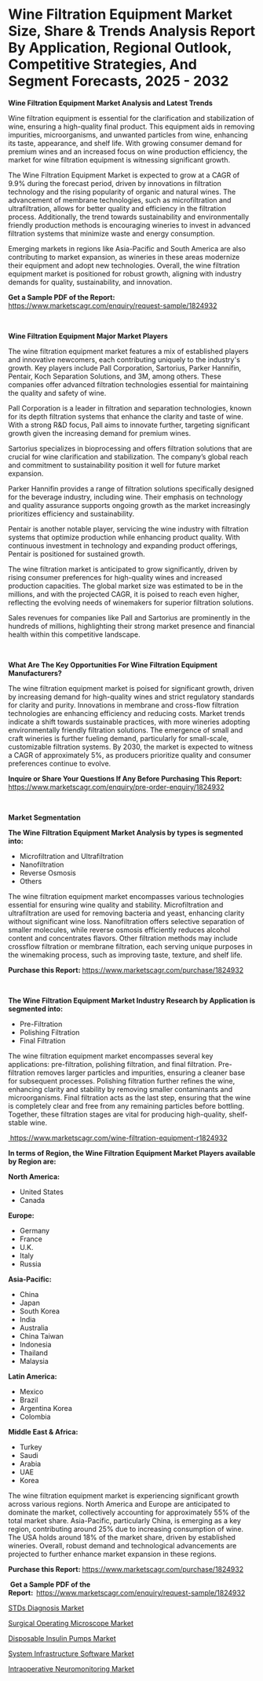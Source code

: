 <p><h1>Wine Filtration Equipment Market Size, Share & Trends Analysis Report By Application, Regional Outlook, Competitive Strategies, And Segment Forecasts, 2025 - 2032</h1></p><p><strong>Wine Filtration Equipment Market Analysis and Latest Trends</strong></p>
<p><p>Wine filtration equipment is essential for the clarification and stabilization of wine, ensuring a high-quality final product. This equipment aids in removing impurities, microorganisms, and unwanted particles from wine, enhancing its taste, appearance, and shelf life. With growing consumer demand for premium wines and an increased focus on wine production efficiency, the market for wine filtration equipment is witnessing significant growth.</p><p>The Wine Filtration Equipment Market is expected to grow at a CAGR of 9.9% during the forecast period, driven by innovations in filtration technology and the rising popularity of organic and natural wines. The advancement of membrane technologies, such as microfiltration and ultrafiltration, allows for better quality and efficiency in the filtration process. Additionally, the trend towards sustainability and environmentally friendly production methods is encouraging wineries to invest in advanced filtration systems that minimize waste and energy consumption.</p><p>Emerging markets in regions like Asia-Pacific and South America are also contributing to market expansion, as wineries in these areas modernize their equipment and adopt new technologies. Overall, the wine filtration equipment market is positioned for robust growth, aligning with industry demands for quality, sustainability, and innovation.</p></p>
<p><strong>Get a Sample PDF of the Report:&nbsp;</strong> <a href="https://www.marketscagr.com/enquiry/request-sample/1824932?utm_campaign=3163&utm_medium=2&utm_source=Github&utm_content=ia&utm_term=09042025&utm_id=wine-filtration-equipment">https://www.marketscagr.com/enquiry/request-sample/1824932</a></p>
<p>&nbsp;</p>
<p><strong>Wine Filtration Equipment Major Market Players</strong></p>
<p><p>The wine filtration equipment market features a mix of established players and innovative newcomers, each contributing uniquely to the industry's growth. Key players include Pall Corporation, Sartorius, Parker Hannifin, Pentair, Koch Separation Solutions, and 3M, among others. These companies offer advanced filtration technologies essential for maintaining the quality and safety of wine.</p><p>Pall Corporation is a leader in filtration and separation technologies, known for its depth filtration systems that enhance the clarity and taste of wine. With a strong R&D focus, Pall aims to innovate further, targeting significant growth given the increasing demand for premium wines.</p><p>Sartorius specializes in bioprocessing and offers filtration solutions that are crucial for wine clarification and stabilization. The company’s global reach and commitment to sustainability position it well for future market expansion.</p><p>Parker Hannifin provides a range of filtration solutions specifically designed for the beverage industry, including wine. Their emphasis on technology and quality assurance supports ongoing growth as the market increasingly prioritizes efficiency and sustainability.</p><p>Pentair is another notable player, servicing the wine industry with filtration systems that optimize production while enhancing product quality. With continuous investment in technology and expanding product offerings, Pentair is positioned for sustained growth.</p><p>The wine filtration market is anticipated to grow significantly, driven by rising consumer preferences for high-quality wines and increased production capacities. The global market size was estimated to be in the millions, and with the projected CAGR, it is poised to reach even higher, reflecting the evolving needs of winemakers for superior filtration solutions.</p><p>Sales revenues for companies like Pall and Sartorius are prominently in the hundreds of millions, highlighting their strong market presence and financial health within this competitive landscape.</p></p>
<p>&nbsp;</p>
<p><strong>What Are The Key Opportunities For Wine Filtration Equipment Manufacturers?</strong></p>
<p><p>The wine filtration equipment market is poised for significant growth, driven by increasing demand for high-quality wines and strict regulatory standards for clarity and purity. Innovations in membrane and cross-flow filtration technologies are enhancing efficiency and reducing costs. Market trends indicate a shift towards sustainable practices, with more wineries adopting environmentally friendly filtration solutions. The emergence of small and craft wineries is further fueling demand, particularly for small-scale, customizable filtration systems. By 2030, the market is expected to witness a CAGR of approximately 5%, as producers prioritize quality and consumer preferences continue to evolve.</p></p>
<p><strong>Inquire or Share Your Questions If Any Before Purchasing This Report:</strong> <a href="https://www.marketscagr.com/enquiry/pre-order-enquiry/1824932?utm_campaign=3163&utm_medium=2&utm_source=Github&utm_content=ia&utm_term=09042025&utm_id=wine-filtration-equipment">https://www.marketscagr.com/enquiry/pre-order-enquiry/1824932</a></p>
<p>&nbsp;</p>
<p><strong>Market Segmentation</strong></p>
<p><strong>The Wine Filtration Equipment Market Analysis by types is segmented into:</strong></p>
<p><ul><li>Microfiltration and Ultrafiltration</li><li>Nanofiltration</li><li>Reverse Osmosis</li><li>Others</li></ul></p>
<p><p>The wine filtration equipment market encompasses various technologies essential for ensuring wine quality and stability. Microfiltration and ultrafiltration are used for removing bacteria and yeast, enhancing clarity without significant wine loss. Nanofiltration offers selective separation of smaller molecules, while reverse osmosis efficiently reduces alcohol content and concentrates flavors. Other filtration methods may include crossflow filtration or membrane filtration, each serving unique purposes in the winemaking process, such as improving taste, texture, and shelf life.</p></p>
<p><strong>Purchase this Report:&nbsp;</strong><a href="https://www.marketscagr.com/purchase/1824932?utm_campaign=3163&utm_medium=2&utm_source=Github&utm_content=ia&utm_term=09042025&utm_id=wine-filtration-equipment">https://www.marketscagr.com/purchase/1824932</a></p>
<p>&nbsp;</p>
<p><strong>The Wine Filtration Equipment Market Industry Research by Application is segmented into:</strong></p>
<p><ul><li>Pre-Filtration</li><li>Polishing Filtration</li><li>Final Filtration</li></ul></p>
<p><p>The wine filtration equipment market encompasses several key applications: pre-filtration, polishing filtration, and final filtration. Pre-filtration removes larger particles and impurities, ensuring a cleaner base for subsequent processes. Polishing filtration further refines the wine, enhancing clarity and stability by removing smaller contaminants and microorganisms. Final filtration acts as the last step, ensuring that the wine is completely clear and free from any remaining particles before bottling. Together, these filtration stages are vital for producing high-quality, shelf-stable wine.</p></p>
<p><a href="https://www.marketscagr.com/wine-filtration-equipment-r1824932?utm_campaign=3163&utm_medium=2&utm_source=Github&utm_content=ia&utm_term=09042025&utm_id=wine-filtration-equipment">&nbsp;https://www.marketscagr.com/wine-filtration-equipment-r1824932</a></p>
<p><strong>In terms of Region, the Wine Filtration Equipment Market Players available by Region are:</strong></p>
<p>
    <p> <strong> North America: </strong>
        <ul>
            <li>United States</li>
            <li>Canada</li>
        </ul>
        </p> 
    <p> <strong> Europe: </strong>
        <ul>
            <li>Germany</li>
            <li>France</li>
            <li>U.K.</li>
            <li>Italy</li>
            <li>Russia</li>
        </ul>
        </p> 
    <p> <strong> Asia-Pacific: </strong>
        <ul>
            <li>China</li>
            <li>Japan</li>
            <li>South Korea</li>
            <li>India</li>
            <li>Australia</li>
            <li>China Taiwan</li>
            <li>Indonesia</li>
            <li>Thailand</li>
            <li>Malaysia</li>
        </ul>
        </p> 
    <p> <strong> Latin America: </strong>
        <ul>
            <li>Mexico</li>
            <li>Brazil</li>
            <li>Argentina Korea</li>
            <li>Colombia</li>
        </ul>
        </p> 
    <p> <strong> Middle East & Africa: </strong>
        <ul>
            <li>Turkey</li>
            <li>Saudi</li>
            <li>Arabia</li>
            <li>UAE</li>
            <li>Korea</li>
        </ul>
    </p>
    </p>
<p><p>The wine filtration equipment market is experiencing significant growth across various regions. North America and Europe are anticipated to dominate the market, collectively accounting for approximately 55% of the total market share. Asia-Pacific, particularly China, is emerging as a key region, contributing around 25% due to increasing consumption of wine. The USA holds around 18% of the market share, driven by established wineries. Overall, robust demand and technological advancements are projected to further enhance market expansion in these regions.</p></p>
<p><strong>Purchase this Report: </strong><a href="https://www.marketscagr.com/purchase/1824932?utm_campaign=3163&utm_medium=2&utm_source=Github&utm_content=ia&utm_term=09042025&utm_id=wine-filtration-equipment">https://www.marketscagr.com/purchase/1824932</a></p>
<p>&nbsp;<strong>Get a Sample PDF of the Report:&nbsp;&nbsp;</strong><a href="https://www.marketscagr.com/enquiry/request-sample/1824932?utm_campaign=3163&utm_medium=2&utm_source=Github&utm_content=ia&utm_term=09042025&utm_id=wine-filtration-equipment">https://www.marketscagr.com/enquiry/request-sample/1824932</a></p>
<p><strong></strong></p>
<p><p><a href="https://www.linkedin.com/pulse/forecast-of96-cagr-study-stds-diagnosis-market-analysis-fwcif?utm_campaign=3163&utm_medium=2&utm_source=Github&utm_content=ia&utm_term=09042025&utm_id=wine-filtration-equipment">STDs Diagnosis Market</a></p><p><a href="https://www.linkedin.com/pulse/forecasting-surgical-operating-microscope-market-growth-sxm9f?utm_campaign=3163&utm_medium=2&utm_source=Github&utm_content=ia&utm_term=09042025&utm_id=wine-filtration-equipment">Surgical Operating Microscope Market</a></p><p><a href="https://www.linkedin.com/pulse/in-depth-investigation-disposable-insulin-pumps-market-projected-ndiof?utm_campaign=3163&utm_medium=2&utm_source=Github&utm_content=ia&utm_term=09042025&utm_id=wine-filtration-equipment">Disposable Insulin Pumps Market</a></p><p><a href="https://www.linkedin.com/pulse/thorough-analysis-system-infrastructure-software-market-size-egetf?utm_campaign=3163&utm_medium=2&utm_source=Github&utm_content=ia&utm_term=09042025&utm_id=wine-filtration-equipment">System Infrastructure Software Market</a></p><p><a href="https://www.linkedin.com/pulse/acomprehensive-analysis-onthe-sizedynamicsand-expected-development-sydlc?utm_campaign=3163&utm_medium=2&utm_source=Github&utm_content=ia&utm_term=09042025&utm_id=wine-filtration-equipment">Intraoperative Neuromonitoring Market</a></p></p>